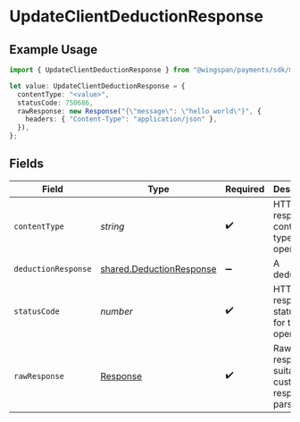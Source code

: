 # UpdateClientDeductionResponse

## Example Usage

```typescript
import { UpdateClientDeductionResponse } from "@wingspan/payments/sdk/models/operations";

let value: UpdateClientDeductionResponse = {
  contentType: "<value>",
  statusCode: 750686,
  rawResponse: new Response("{\"message\": \"hello world\"}", {
    headers: { "Content-Type": "application/json" },
  }),
};
```

## Fields

| Field                                                                       | Type                                                                        | Required                                                                    | Description                                                                 |
| --------------------------------------------------------------------------- | --------------------------------------------------------------------------- | --------------------------------------------------------------------------- | --------------------------------------------------------------------------- |
| `contentType`                                                               | *string*                                                                    | :heavy_check_mark:                                                          | HTTP response content type for this operation                               |
| `deductionResponse`                                                         | [shared.DeductionResponse](../../../sdk/models/shared/deductionresponse.md) | :heavy_minus_sign:                                                          | A deduction                                                                 |
| `statusCode`                                                                | *number*                                                                    | :heavy_check_mark:                                                          | HTTP response status code for this operation                                |
| `rawResponse`                                                               | [Response](https://developer.mozilla.org/en-US/docs/Web/API/Response)       | :heavy_check_mark:                                                          | Raw HTTP response; suitable for custom response parsing                     |